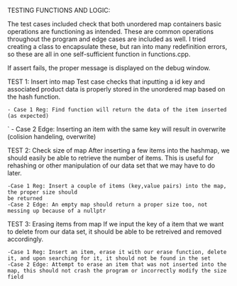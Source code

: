 TESTING FUNCTIONS AND LOGIC:

The test cases included check that both unordered map containers basic operations are functioning
as intended. These are common operations throughout the program and edge cases are included as well.
I tried creating a class to encapsulate these, but ran into many redefinition errors, so these are all
in one self-sufficient function in functions.cpp. 

If assert fails, the proper message is displayed on the debug window.

TEST 1: Insert into map 
Test case checks that inputting a id key and associated product data is properly stored in the
unordered map based on the hash function. 

    - Case 1 Reg: Find function will return the data of the item inserted (as expected)
`   - Case 2 Edge: Inserting an item with the same key will result in overwrite (colision handeling, overwrite)

TEST 2: Check size of map
After inserting a few items into the hashmap, we should easily be able to retrieve the number of items. This is useful for rehashing or other manipulation of our data set that we may have to do later.

    -Case 1 Reg: Insert a couple of items (key,value pairs) into the map, the proper size should
    be returned
    -Case 2 Edge: An empty map should return a proper size too, not messing up because of a nullptr

TEST 3: Erasing items from map
If we input the key of a item that we want to delete from our data set, it should be able to be retreived and removed accordingly.

    -Case 1 Reg: Insert an item, erase it with our erase function, delete it, and upon searching for it, it should not be found in the set
    -Case 2 Edge: Attempt to erase an item that was not inserted into the map, this should not crash the program or incorrectly modify the size field


